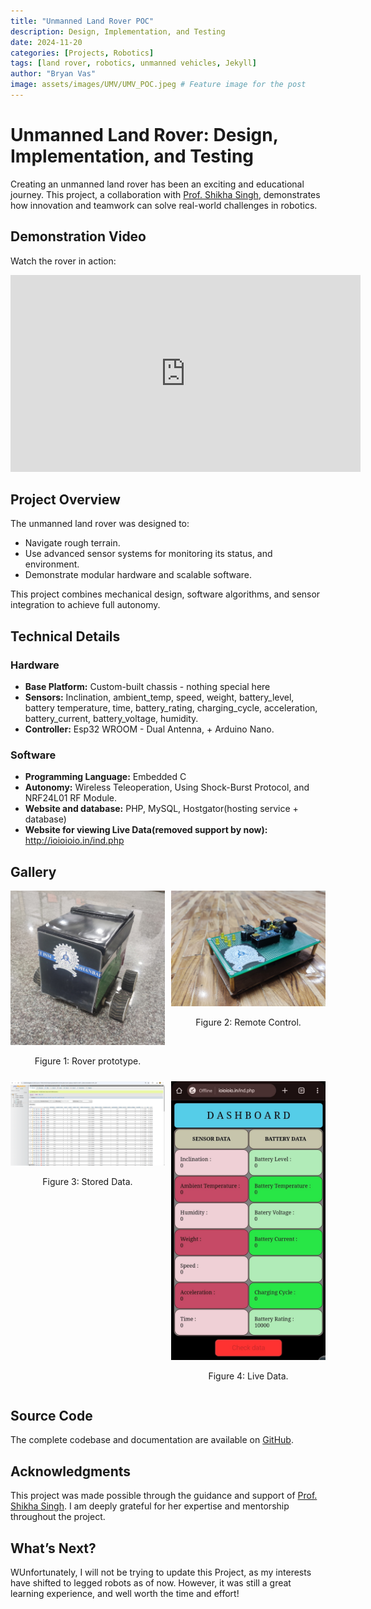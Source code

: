 ```yaml
---
title: "Unmanned Land Rover POC"
description: Design, Implementation, and Testing
date: 2024-11-20
categories: [Projects, Robotics]
tags: [land rover, robotics, unmanned vehicles, Jekyll]
author: "Bryan Vas"
image: assets/images/UMV/UMV_POC.jpeg # Feature image for the post
---
```


# Unmanned Land Rover: Design, Implementation, and Testing

Creating an unmanned land rover has been an exciting and educational journey. This project, a collaboration with [Prof. Shikha Singh](https://iitism.irins.org/profile/215120), demonstrates how innovation and teamwork can solve real-world challenges in robotics.

## Demonstration Video

Watch the rover in action:

<iframe width="560" height="315" src="https://www.youtube.com/embed/6zfTf6diOmM" 
frameborder="0" allow="accelerometer; autoplay; clipboard-write; encrypted-media; gyroscope; picture-in-picture" 
allowfullscreen></iframe>

## Project Overview

The unmanned land rover was designed to:
- Navigate rough terrain.
- Use advanced sensor systems for monitoring its status, and environment.
- Demonstrate modular hardware and scalable software.

This project combines mechanical design, software algorithms, and sensor integration to achieve full autonomy.

## Technical Details

### Hardware
- **Base Platform:** Custom-built chassis - nothing special here
- **Sensors:** Inclination, ambient_temp, speed, weight, battery_level, battery temperature, time, battery_rating, charging_cycle, acceleration, battery_current, battery_voltage, humidity.
- **Controller:** Esp32 WROOM - Dual Antenna, + Arduino Nano.

### Software
- **Programming Language:** Embedded C
- **Autonomy:** Wireless Teleoperation, Using Shock-Burst Protocol, and NRF24L01 RF Module.
- **Website and database:** PHP, MySQL, Hostgator(hosting service + database)
- **Website for viewing Live Data(removed support by now):** http://ioioioio.in/ind.php

## Gallery

<div style="display: grid; grid-template-columns: repeat(2, 1fr); gap: 10px;">
  <div>
    <img src="assets/images/UMV/UMV_POC.jpeg" alt="Rover Prototype" style="width: 100%;">
    <p style="text-align: center;">Figure 1: Rover prototype.</p>
  </div>
  <div>
    <img src="assets/images/UMV/umv_transmitter.jpeg" alt="Remote Control" style="width: 100%;">
    <p style="text-align: center;">Figure 2: Remote Control.</p>
  </div>
  <div>
    <img src="assets/images/UMV/Hostgator_data_example.png" alt="Stored Data" style="width: 100%;">
    <p style="text-align: center;">Figure 3: Stored Data.</p>
  </div>
  <div>
    <img src="assets/images/UMV/umv_live_page.jpeg" alt="Live Data" style="width: 100%;">
    <p style="text-align: center;">Figure 4: Live Data.</p>
  </div>
</div>


## Source Code

The complete codebase and documentation are available on [GitHub](https://github.com/bryanvas-cpu/UMV).

## Acknowledgments

This project was made possible through the guidance and support of [Prof. Shikha Singh](https://www.linkedin.com/in/professor-profile/). I am deeply grateful for her expertise and mentorship throughout the project.

## What’s Next?

WUnfortunately, I will not be trying to update this Project, as my interests have shifted to legged robots as of now. However, it was still a great learning experience, and well worth the time and effort!